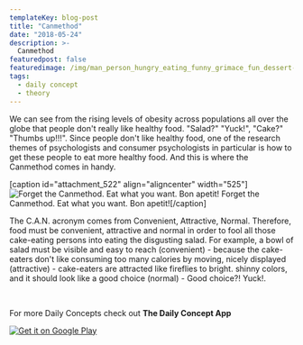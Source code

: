 ```yaml
---
templateKey: blog-post
title: "Canmethod"
date: "2018-05-24"
description: >-
  Canmethod
featuredpost: false
featuredimage: /img/man_person_hungry_eating_funny_grimace_fun_dessert-1089852-1024x768.jpg
tags:
  - daily concept
  - theory
---
```


We can see from the rising levels of obesity across populations all over the globe that people don't really like healthy food. "Salad?" "Yuck!", "Cake?" "Thumbs up!!!". Since people don't like healthy food, one of the research themes of psychologists and consumer psychologists in particular is how to get these people to eat more healthy food. And this is where the Canmethod comes in handy.

\[caption id="attachment\_522" align="aligncenter" width="525"\]![Forget the Canmethod. Eat what you want. Bon apetit!](https://stefantesoi.com/wp-content/uploads/2018/05/man_person_hungry_eating_funny_grimace_fun_dessert-1089852-1024x768.jpg) Forget the Canmethod. Eat what you want. Bon apetit!\[/caption\]

The C.A.N. acronym comes from Convenient, Attractive, Normal. Therefore, food must be convenient, attractive and normal in order to fool all those cake-eating persons into eating the disgusting salad. For example, a bowl of salad must be visible and easy to reach (convenient) - because the cake-eaters don't like consuming too many calories by moving, nicely displayed (attractive) - cake-eaters are attracted like fireflies to bright. shinny colors, and it should look like a good choice (normal) - Good choice?! Yuck!.

 

For more Daily Concepts check out **The Daily Concept App**

[![Get it on Google Play](https://play.google.com/intl/en_us/badges/images/generic/en_badge_web_generic.png)](https://play.google.com/store/apps/details?id=com.conceptaday&pcampaignid=MKT-Other-global-all-co-prtnr-py-PartBadge-Mar2515-1)
